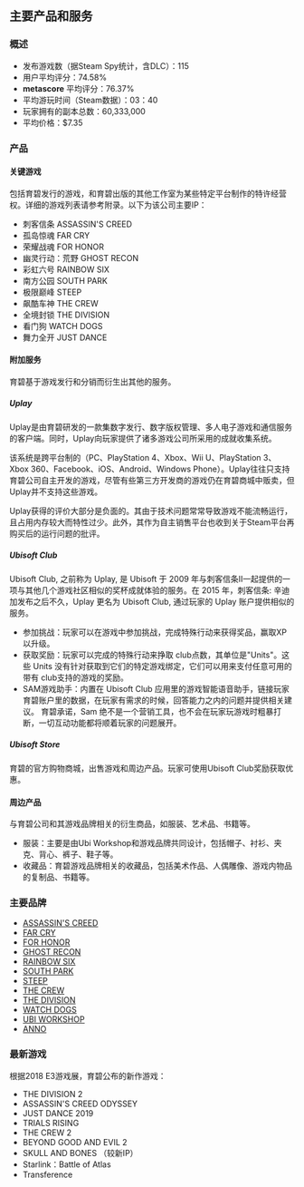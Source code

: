 ## 主要产品和服务

### 概述

- 发布游戏数（据Steam Spy统计，含DLC）：115
- 用户平均评分：74.58% 
- **metascore** 平均评分：76.37%
- 平均游玩时间（Steam数据）：03：40
- 玩家拥有的副本总数：60,333,000 
- 平均价格：$7.35 

### 产品

#### 关键游戏

包括育碧发行的游戏，和育碧出版的其他工作室为某些特定平台制作的特许经营权。详细的游戏列表请参考附录。以下为该公司主要IP：

- 刺客信条 ASSASSIN'S CREED
- 孤岛惊魂  FAR CRY
- 荣耀战魂 FOR HONOR
- 幽灵行动：荒野 GHOST RECON
- 彩虹六号  RAINBOW SIX
- 南方公园  SOUTH PARK
- 极限巅峰  STEEP
- 飙酷车神  THE CREW
- 全境封锁  THE DIVISION
- 看门狗  WATCH DOGS
- 舞力全开 JUST DANCE

#### 附加服务

育碧基于游戏发行和分销而衍生出其他的服务。

##### Uplay

Uplay是由育碧研发的一款集数字发行、数字版权管理、多人电子游戏和通信服务的客户端。同时，Uplay向玩家提供了诸多游戏公司所采用的成就收集系统。

该系统是跨平台制的（PC、PlayStation 4、Xbox、Wii U、PlayStation 3、Xbox 360、Facebook、iOS、Android、Windows Phone）。Uplay往往只支持育碧公司自主开发的游戏，尽管有些第三方开发商的游戏仍在育碧商城中贩卖，但Uplay并不支持这些游戏。

Uplay获得的评价大部分是负面的。其由于技术问题常常导致游戏不能流畅运行，且占用内存较大而特性过少。此外，其作为自主销售平台也收到关于Steam平台再购买后的运行问题的批评。

##### Ubisoft Club

Ubisoft Club, 之前称为 Uplay, 是 Ubisoft 于 2009 年与刺客信条II一起提供的一项与其他几个游戏社区相似的奖杯成就体验的服务。在 2015 年，刺客信条: 辛迪加发布之后不久，Uplay 更名为 Ubisoft Club, 通过玩家的 Uplay 账户提供相似的服务。

- 参加挑战：玩家可以在游戏中参加挑战，完成特殊行动来获得奖品，赢取XP以升级。
- 获取奖励：玩家可以完成的特殊行动来挣取 club点数，其单位是"Units"。这些 Units 没有针对获取到它们的特定游戏绑定，它们可以用来支付任意可用的带有 club支持的游戏的奖励。
- SAM游戏助手：内置在 Ubisoft Club 应用里的游戏智能语音助手，链接玩家育碧账户里的数据，在玩家有需求的时候，回答能力之内的问题并提供相关建议。 育碧承诺，Sam 绝不是一个营销工具，也不会在玩家玩游戏时粗暴打断，一切互动功能都将顺着玩家的问题展开。

##### Ubisoft Store

育碧的官方购物商城，出售游戏和周边产品。玩家可使用Ubisoft Club奖励获取优惠。

#### 周边产品

与育碧公司和其游戏品牌相关的衍生商品，如服装、艺术品、书籍等。

- 服装：主要是由Ubi Workshop和游戏品牌共同设计，包括帽子、衬衫、夹克、背心、裤子、鞋子等。
- 收藏品：育碧游戏品牌相关的收藏品，包括美术作品、人偶雕像、游戏内物品的复制品、书籍等。

### 主要品牌

- [ASSASSIN'S CREED](https://store.ubi.com/us/our-brands/assassins-creed/?lang=en_US)
- [FAR CRY](https://store.ubi.com/us/our-brands/far-cry/?lang=en_US)
- [FOR HONOR](https://store.ubi.com/us/our-brands/for-honor/?lang=en_US)
- [GHOST RECON](https://store.ubi.com/us/our-brands/ghost-recon/?lang=en_US)
- [RAINBOW SIX](https://store.ubi.com/us/our-brands/rainbow-six/?lang=en_US)
- [SOUTH PARK](https://store.ubi.com/us/our-brands/south-park/?lang=en_US)
- [STEEP](https://store.ubi.com/us/our-brands/steep/?lang=en_US)
- [THE CREW](https://store.ubi.com/us/our-brands/the-crew/?lang=en_US)
- [THE DIVISION](https://store.ubi.com/us/our-brands/the-division/?lang=en_US)
- [WATCH DOGS](https://store.ubi.com/us/our-brands/watch-dogs/?lang=en_US)
- [UBI WORKSHOP](https://store.ubi.com/us/our-brands/ubi-workshop/?lang=en_US)
- [ANNO](https://store.ubi.com/us/our-brands/anno/?lang=en_US)

### 最新游戏

根据2018 E3游戏展，育碧公布的新作游戏：

- THE DIVISION 2
- ASSASSIN'S CREED ODYSSEY
- JUST DANCE 2019 
- TRIALS RISING 
- THE CREW 2 
- BEYOND GOOD AND EVIL 2 
- SKULL AND BONES  （较新IP）
- Starlink：Battle of Atlas 
- Transference 



